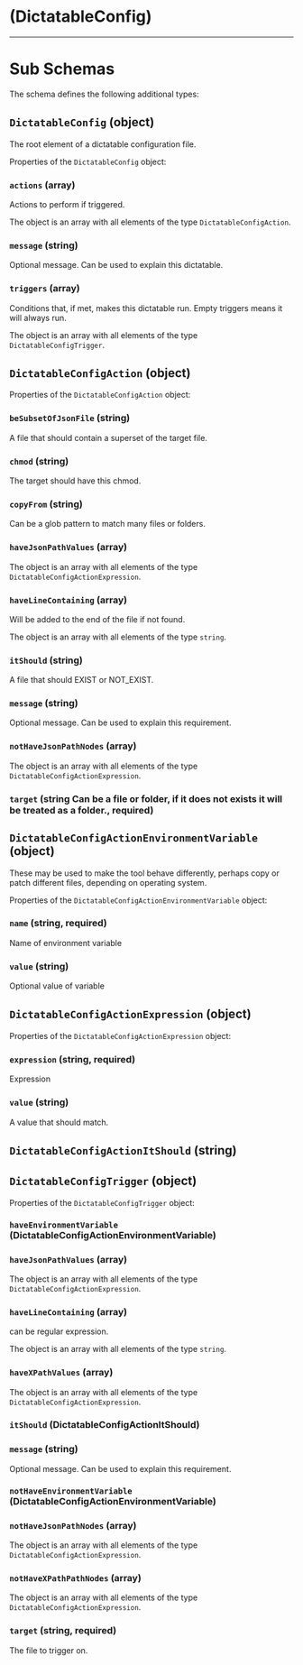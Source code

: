 # (DictatableConfig)

---

# Sub Schemas

The schema defines the following additional types:

## `DictatableConfig` (object)

The root element of a dictatable configuration file.

Properties of the `DictatableConfig` object:

### `actions` (array)

Actions to perform if triggered.

The object is an array with all elements of the type `DictatableConfigAction`.

### `message` (string)

Optional message. Can be used to explain this dictatable.

### `triggers` (array)

Conditions that, if met, makes this dictatable run. Empty triggers means it will always run.

The object is an array with all elements of the type `DictatableConfigTrigger`.

## `DictatableConfigAction` (object)

Properties of the `DictatableConfigAction` object:

### `beSubsetOfJsonFile` (string)

A file that should contain a superset of the target file.

### `chmod` (string)

The target should have this chmod.

### `copyFrom` (string)

Can be a glob pattern to match many files or folders.

### `haveJsonPathValues` (array)

The object is an array with all elements of the type `DictatableConfigActionExpression`.

### `haveLineContaining` (array)

Will be added to the end of the file if not found.

The object is an array with all elements of the type `string`.

### `itShould` (string)

A file that should EXIST or NOT_EXIST.

### `message` (string)

Optional message. Can be used to explain this requirement.

### `notHaveJsonPathNodes` (array)

The object is an array with all elements of the type `DictatableConfigActionExpression`.

### `target` (string Can be a file or folder, if it does not exists it will be treated as a folder., required)

## `DictatableConfigActionEnvironmentVariable` (object)

These may be used to make the tool behave differently, perhaps
copy or patch different files, depending on operating system.

Properties of the `DictatableConfigActionEnvironmentVariable` object:

### `name` (string, required)

Name of environment variable

### `value` (string)

Optional value of variable

## `DictatableConfigActionExpression` (object)

Properties of the `DictatableConfigActionExpression` object:

### `expression` (string, required)

Expression

### `value` (string)

A value that should match.

## `DictatableConfigActionItShould` (string)

## `DictatableConfigTrigger` (object)

Properties of the `DictatableConfigTrigger` object:

### `haveEnvironmentVariable` (DictatableConfigActionEnvironmentVariable)

### `haveJsonPathValues` (array)

The object is an array with all elements of the type `DictatableConfigActionExpression`.

### `haveLineContaining` (array)

can be regular expression.

The object is an array with all elements of the type `string`.

### `haveXPathValues` (array)

The object is an array with all elements of the type `DictatableConfigActionExpression`.

### `itShould` (DictatableConfigActionItShould)

### `message` (string)

Optional message. Can be used to explain this requirement.

### `notHaveEnvironmentVariable` (DictatableConfigActionEnvironmentVariable)

### `notHaveJsonPathNodes` (array)

The object is an array with all elements of the type `DictatableConfigActionExpression`.

### `notHaveXPathPathNodes` (array)

The object is an array with all elements of the type `DictatableConfigActionExpression`.

### `target` (string, required)

The file to trigger on.